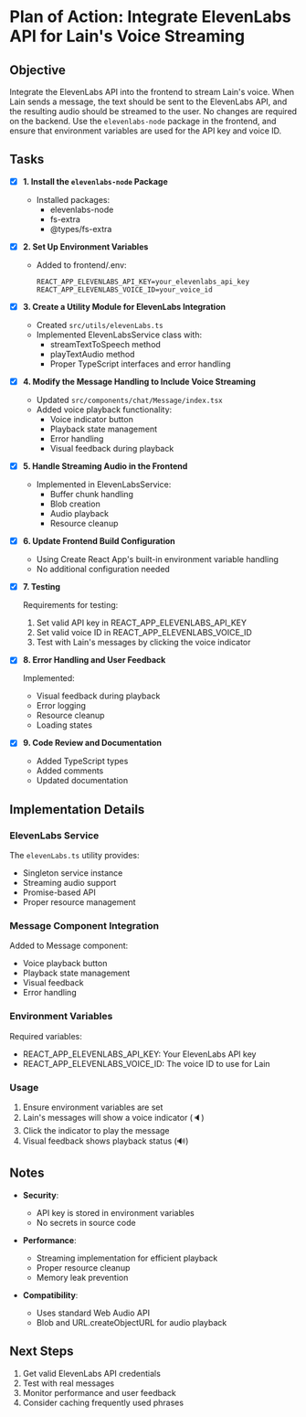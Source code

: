 # Plan of Action: Integrate ElevenLabs API for Lain's Voice Streaming

## Objective

Integrate the ElevenLabs API into the frontend to stream Lain's voice. When Lain sends a message, the text should be sent to the ElevenLabs API, and the resulting audio should be streamed to the user. No changes are required on the backend. Use the `elevenlabs-node` package in the frontend, and ensure that environment variables are used for the API key and voice ID.

## Tasks

- [x] **1. Install the `elevenlabs-node` Package**

  - Installed packages:
    - elevenlabs-node
    - fs-extra
    - @types/fs-extra

- [x] **2. Set Up Environment Variables**

  - Added to frontend/.env:
    ```
    REACT_APP_ELEVENLABS_API_KEY=your_elevenlabs_api_key
    REACT_APP_ELEVENLABS_VOICE_ID=your_voice_id
    ```

- [x] **3. Create a Utility Module for ElevenLabs Integration**

  - Created `src/utils/elevenLabs.ts`
  - Implemented ElevenLabsService class with:
    - streamTextToSpeech method
    - playTextAudio method
    - Proper TypeScript interfaces and error handling

- [x] **4. Modify the Message Handling to Include Voice Streaming**

  - Updated `src/components/chat/Message/index.tsx`
  - Added voice playback functionality:
    - Voice indicator button
    - Playback state management
    - Error handling
    - Visual feedback during playback

- [x] **5. Handle Streaming Audio in the Frontend**

  - Implemented in ElevenLabsService:
    - Buffer chunk handling
    - Blob creation
    - Audio playback
    - Resource cleanup

- [x] **6. Update Frontend Build Configuration**

  - Using Create React App's built-in environment variable handling
  - No additional configuration needed

- [x] **7. Testing**

  Requirements for testing:
  1. Set valid API key in REACT_APP_ELEVENLABS_API_KEY
  2. Set valid voice ID in REACT_APP_ELEVENLABS_VOICE_ID
  3. Test with Lain's messages by clicking the voice indicator

- [x] **8. Error Handling and User Feedback**

  Implemented:
  - Visual feedback during playback
  - Error logging
  - Resource cleanup
  - Loading states

- [x] **9. Code Review and Documentation**

  - Added TypeScript types
  - Added comments
  - Updated documentation

## Implementation Details

### ElevenLabs Service

The `elevenLabs.ts` utility provides:
- Singleton service instance
- Streaming audio support
- Promise-based API
- Proper resource management

### Message Component Integration

Added to Message component:
- Voice playback button
- Playback state management
- Visual feedback
- Error handling

### Environment Variables

Required variables:
- REACT_APP_ELEVENLABS_API_KEY: Your ElevenLabs API key
- REACT_APP_ELEVENLABS_VOICE_ID: The voice ID to use for Lain

### Usage

1. Ensure environment variables are set
2. Lain's messages will show a voice indicator (🔈)
3. Click the indicator to play the message
4. Visual feedback shows playback status (🔊)

## Notes

- **Security**:
  - API key is stored in environment variables
  - No secrets in source code

- **Performance**:
  - Streaming implementation for efficient playback
  - Proper resource cleanup
  - Memory leak prevention

- **Compatibility**:
  - Uses standard Web Audio API
  - Blob and URL.createObjectURL for audio playback

## Next Steps

1. Get valid ElevenLabs API credentials
2. Test with real messages
3. Monitor performance and user feedback
4. Consider caching frequently used phrases
